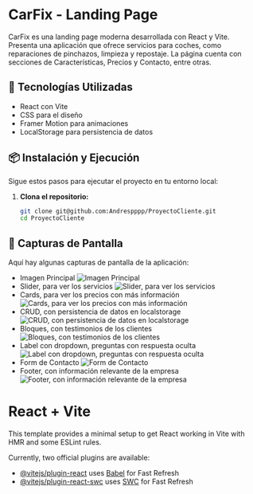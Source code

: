 # CarFix - Landing Page

CarFix es una landing page moderna desarrollada con React y Vite. Presenta una aplicación que ofrece servicios para coches, como reparaciones de pinchazos, limpieza y repostaje. La página cuenta con secciones de Características, Precios y Contacto, entre otras.

## 🚀 Tecnologías Utilizadas

- React con Vite
- CSS para el diseño
- Framer Motion para animaciones
- LocalStorage para persistencia de datos

## 📦 Instalación y Ejecución

Sigue estos pasos para ejecutar el proyecto en tu entorno local:

1. **Clona el repositorio:**
   ```bash
   git clone git@github.com:Andrespppp/ProyectoCliente.git
   cd ProyectoCliente
## 📸 Capturas de Pantalla

Aquí hay algunas capturas de pantalla de la aplicación:

- Imagen Principal
![Imagen Principal](./public/images/1.png)
- Slider, para ver los servicios
![Slider, para ver los servicios](./public/images/2.png)
- Cards, para ver los precios con más información
![Cards, para ver los precios con más información](./public/images//3.png)
- CRUD, con persistencia de datos en localstorage
![CRUD, con persistencia de datos en localstorage](./public/images/4.png)
- Bloques, con testimonios de los clientes
![Bloques, con testimonios de los clientes](./public/images/5.png)
- Label con dropdown, preguntas con respuesta oculta
![Label con dropdown, preguntas con respuesta oculta](./public/images/6.png)
- Form de Contacto
![Form de Contacto](./public/images/7.png)
- Footer, con información relevante de la empresa
![Footer, con información relevante de la empresa](./public/images/8.png)


# React + Vite

This template provides a minimal setup to get React working in Vite with HMR and some ESLint rules.

Currently, two official plugins are available:

- [@vitejs/plugin-react](https://github.com/vitejs/vite-plugin-react/blob/main/packages/plugin-react/README.md) uses [Babel](https://babeljs.io/) for Fast Refresh
- [@vitejs/plugin-react-swc](https://github.com/vitejs/vite-plugin-react-swc) uses [SWC](https://swc.rs/) for Fast Refresh
